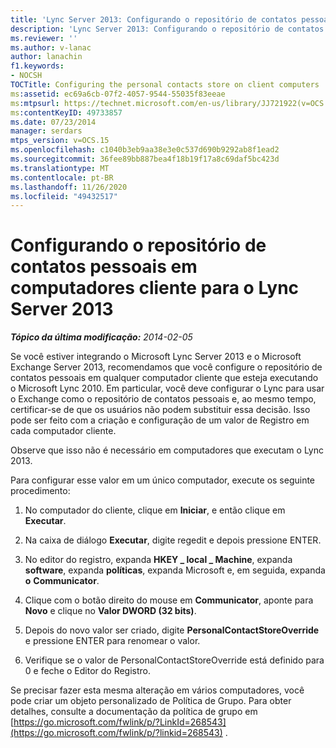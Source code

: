 ```yaml
---
title: 'Lync Server 2013: Configurando o repositório de contatos pessoais em computadores cliente'
description: 'Lync Server 2013: Configurando o repositório de contatos pessoais em computadores cliente.'
ms.reviewer: ''
ms.author: v-lanac
author: lanachin
f1.keywords:
- NOCSH
TOCTitle: Configuring the personal contacts store on client computers
ms:assetid: ec69a6cb-07f2-4057-9544-55035f83eeae
ms:mtpsurl: https://technet.microsoft.com/en-us/library/JJ721922(v=OCS.15)
ms:contentKeyID: 49733857
ms.date: 07/23/2014
manager: serdars
mtps_version: v=OCS.15
ms.openlocfilehash: c1040b3eb9aa38e3e0c537d690b9292ab8f1ead2
ms.sourcegitcommit: 36fee89bb887bea4f18b19f17a8c69daf5bc423d
ms.translationtype: MT
ms.contentlocale: pt-BR
ms.lasthandoff: 11/26/2020
ms.locfileid: "49432517"
---
```

# <a name="configuring-the-personal-contacts-store-on-client-computers-for-lync-server-2013"></a>Configurando o repositório de contatos pessoais em computadores cliente para o Lync Server 2013

<div data-xmlns="http://www.w3.org/1999/xhtml">

<div class="topic" data-xmlns="http://www.w3.org/1999/xhtml" data-msxsl="urn:schemas-microsoft-com:xslt" data-cs="https://msdn.microsoft.com/">

<div data-asp="https://msdn2.microsoft.com/asp">



</div>

<div id="mainSection">

<div id="mainBody">

<span> </span>

_**Tópico da última modificação:** 2014-02-05_

Se você estiver integrando o Microsoft Lync Server 2013 e o Microsoft Exchange Server 2013, recomendamos que você configure o repositório de contatos pessoais em qualquer computador cliente que esteja executando o Microsoft Lync 2010. Em particular, você deve configurar o Lync para usar o Exchange como o repositório de contatos pessoais e, ao mesmo tempo, certificar-se de que os usuários não podem substituir essa decisão. Isso pode ser feito com a criação e configuração de um valor de Registro em cada computador cliente.

Observe que isso não é necessário em computadores que executam o Lync 2013.

Para configurar esse valor em um único computador, execute os seguinte procedimento:

1.  No computador do cliente, clique em **Iniciar**, e então clique em **Executar**.

2.  Na caixa de diálogo **Executar**, digite regedit e depois pressione ENTER.

3.  No editor do registro, expanda **HKEY \_ local \_ Machine**, expanda **software**, expanda **políticas**, expanda Microsoft e, em seguida, expanda **o** **Communicator**.

4.  Clique com o botão direito do mouse em **Communicator**, aponte para **Novo** e clique no **Valor DWORD (32 bits)**.

5.  Depois do novo valor ser criado, digite **PersonalContactStoreOverride** e pressione ENTER para renomear o valor.

6.  Verifique se o valor de PersonalContactStoreOverride está definido para 0 e feche o Editor do Registro.

Se precisar fazer esta mesma alteração em vários computadores, você pode criar um objeto personalizado de Política de Grupo. Para obter detalhes, consulte a documentação da política de grupo em [https://go.microsoft.com/fwlink/p/?LinkId=268543](https://go.microsoft.com/fwlink/p/?linkid=268543) .

</div>

<span> </span>

</div>

</div>

</div>

